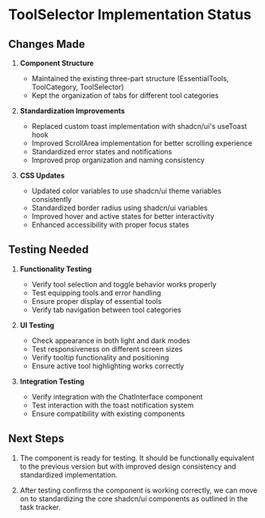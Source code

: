# ToolSelector Implementation Status

## Changes Made

1. **Component Structure**
   - Maintained the existing three-part structure (EssentialTools, ToolCategory, ToolSelector)
   - Kept the organization of tabs for different tool categories

2. **Standardization Improvements**
   - Replaced custom toast implementation with shadcn/ui's useToast hook
   - Improved ScrollArea implementation for better scrolling experience
   - Standardized error states and notifications
   - Improved prop organization and naming consistency

3. **CSS Updates**
   - Updated color variables to use shadcn/ui theme variables consistently
   - Standardized border radius using shadcn/ui variables
   - Improved hover and active states for better interactivity
   - Enhanced accessibility with proper focus states

## Testing Needed

1. **Functionality Testing**
   - Verify tool selection and toggle behavior works properly
   - Test equipping tools and error handling
   - Ensure proper display of essential tools
   - Verify tab navigation between tool categories

2. **UI Testing**
   - Check appearance in both light and dark modes
   - Test responsiveness on different screen sizes
   - Verify tooltip functionality and positioning
   - Ensure active tool highlighting works correctly

3. **Integration Testing**
   - Verify integration with the ChatInterface component
   - Test interaction with the toast notification system
   - Ensure compatibility with existing components

## Next Steps

1. The component is ready for testing. It should be functionally equivalent to the previous version but with improved design consistency and standardized implementation.

2. After testing confirms the component is working correctly, we can move on to standardizing the core shadcn/ui components as outlined in the task tracker.